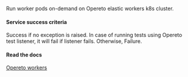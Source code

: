 Run worker pods on-demand on Opereto elastic workers k8s cluster.

#### Service success criteria
Success if no exception is raised. In case of running tests using Opereto test listener, it will fail if listener fails. Otherwise, Failure.

#### Read the docs
[Opereto workers](https://docs.opereto.com/framework/task-runners/k8s_task_runner/)
